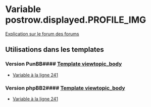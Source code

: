 # Variable postrow.displayed.PROFILE_IMG
[Explication sur le forum des forums](http://forum.forumactif.com/t294113-listing-des-variables#postrow.displayed.PROFILE_IMG)
## Utilisations dans les templates
### Version PunBB#### [Template viewtopic_body](punbb/viewtopic_body.md)
* [Variable à la ligne 241](../punbb/viewtopic_body.tpl#L241)
### Version phpBB2#### [Template viewtopic_body](subsilver/viewtopic_body.md)
* [Variable à la ligne 241](../subsilver/viewtopic_body.tpl#L241)